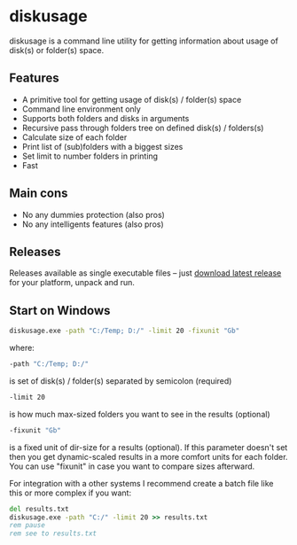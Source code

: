 # diskusage 
diskusage is a command line utility for getting information about usage of disk(s) or folder(s) space.

## Features
- A primitive tool for getting usage of disk(s) / folder(s) space
- Command line environment only
- Supports both folders and disks in arguments
- Recursive pass through folders tree on defined disk(s) / folders(s)
- Calculate size of each folder
- Print list of (sub)folders with a biggest sizes
- Set limit to number folders in printing
- Fast

## Main cons
- No any dummies protection (also pros)
- No any intelligents features (also pros)

## Releases

Releases available as single executable files – just [download latest release](https://github.com/aleksaan/diskusage/releases) for your platform, unpack and run.

## Start on Windows

```cmd
diskusage.exe -path "C:/Temp; D:/" -limit 20 -fixunit "Gb"
```
where:
```cmd
-path "C:/Temp; D:/"
``` 
is set of disk(s) / folder(s) separated by semicolon (required)
```cmd 
-limit 20
```
is how much max-sized folders you want to see in the results (optional)
```cmd 
-fixunit "Gb"
```
is a fixed unit of dir-size for a results (optional). If this parameter doesn't set then you get dynamic-scaled results in a more comfort units for each folder. You can use "fixunit" in case you want to compare sizes afterward.

For integration with a other systems I recommend create a batch file like this or more complex if you want:
```cmd
del results.txt
diskusage.exe -path "C:/" -limit 20 >> results.txt
rem pause
rem see to results.txt
```




